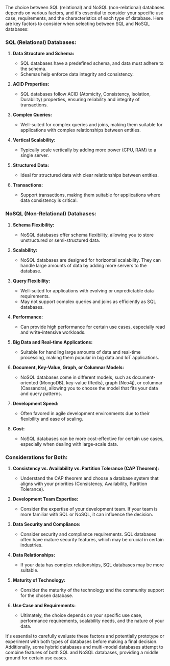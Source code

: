 The choice between SQL (relational) and NoSQL (non-relational) databases depends on various factors, and it's essential to consider your specific use case, requirements, and the characteristics of each type of database. Here are key factors to consider when selecting between SQL and NoSQL databases:

### SQL (Relational) Databases:

1. **Data Structure and Schema:**
   - SQL databases have a predefined schema, and data must adhere to the schema.
   - Schemas help enforce data integrity and consistency.

2. **ACID Properties:**
   - SQL databases follow ACID (Atomicity, Consistency, Isolation, Durability) properties, ensuring reliability and integrity of transactions.

3. **Complex Queries:**
   - Well-suited for complex queries and joins, making them suitable for applications with complex relationships between entities.

4. **Vertical Scalability:**
   - Typically scale vertically by adding more power (CPU, RAM) to a single server.

5. **Structured Data:**
   - Ideal for structured data with clear relationships between entities.

6. **Transactions:**
   - Support transactions, making them suitable for applications where data consistency is critical.

### NoSQL (Non-Relational) Databases:

1. **Schema Flexibility:**
   - NoSQL databases offer schema flexibility, allowing you to store unstructured or semi-structured data.

2. **Scalability:**
   - NoSQL databases are designed for horizontal scalability. They can handle large amounts of data by adding more servers to the database.

3. **Query Flexibility:**
   - Well-suited for applications with evolving or unpredictable data requirements.
   - May not support complex queries and joins as efficiently as SQL databases.

4. **Performance:**
   - Can provide high performance for certain use cases, especially read and write-intensive workloads.

5. **Big Data and Real-time Applications:**
   - Suitable for handling large amounts of data and real-time processing, making them popular in big data and IoT applications.

6. **Document, Key-Value, Graph, or Columnar Models:**
   - NoSQL databases come in different models, such as document-oriented (MongoDB), key-value (Redis), graph (Neo4j), or columnar (Cassandra), allowing you to choose the model that fits your data and query patterns.

7. **Development Speed:**
   - Often favored in agile development environments due to their flexibility and ease of scaling.

8. **Cost:**
   - NoSQL databases can be more cost-effective for certain use cases, especially when dealing with large-scale data.

### Considerations for Both:

1. **Consistency vs. Availability vs. Partition Tolerance (CAP Theorem):**
   - Understand the CAP theorem and choose a database system that aligns with your priorities (Consistency, Availability, Partition Tolerance).

2. **Development Team Expertise:**
   - Consider the expertise of your development team. If your team is more familiar with SQL or NoSQL, it can influence the decision.

3. **Data Security and Compliance:**
   - Consider security and compliance requirements. SQL databases often have mature security features, which may be crucial in certain industries.

4. **Data Relationships:**
   - If your data has complex relationships, SQL databases may be more suitable.

5. **Maturity of Technology:**
   - Consider the maturity of the technology and the community support for the chosen database.

6. **Use Case and Requirements:**
   - Ultimately, the choice depends on your specific use case, performance requirements, scalability needs, and the nature of your data.

It's essential to carefully evaluate these factors and potentially prototype or experiment with both types of databases before making a final decision. Additionally, some hybrid databases and multi-model databases attempt to combine features of both SQL and NoSQL databases, providing a middle ground for certain use cases.

